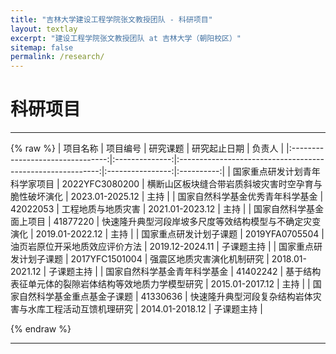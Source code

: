 ```yaml
---
title: "吉林大学建设工程学院张文教授团队 - 科研项目"
layout: textlay
excerpt: "建设工程学院张文教授团队 at 吉林大学（朝阳校区）"
sitemap: false
permalink: /research/
---
```


# 科研项目
---
{% raw %}
|             项目名称             |    项目编号    |                          研究课题                          |   研究起止日期   |   负责人   |
|:--------------------------------:|:--------------:|:----------------------------------------------------------:|:----------------:|:----------:|
|  国家重点研发计划青年科学家项目  | 2022YFC3080200 |    横断山区板块缝合带岩质斜坡灾害时空孕育与脆性破坏演化    |  2023.01-2025.12 |    主持    |
| 国家自然科学基金优秀青年科学基金 |    42022053    |                     工程地质与地质灾害                     |  2021.01-2023.12 |    主持    |
|      国家自然科学基金面上项目    |    41877220    |   快速隆升典型河段岸坡多尺度等效结构模型与不确定灾变演化   |  2019.01-2022.12 |    主持    |
|      国家重点研发计划子课题      | 2019YFA0705504 |               油页岩原位开采地质效应评价方法               |  2019.12-2024.11 | 子课题主持 |
|      国家重点研发计划子课题      | 2017YFC1501004 |                 强震区地质灾害演化机制研究                 |  2018.01-2021.12 | 子课题主持 |
|   国家自然科学基金青年科学基金   |    41402242    |    基于结构表征单元体的裂隙岩体结构等效地质力学模型研究    |  2015.01-2017.12 |    主持    |
|  国家自然科学基金重点基金子课题  |    41330636    | 快速隆升典型河段复杂结构岩体灾害与水库工程活动互馈机理研究 |  2014.01-2018.12 | 子课题主持 |

{% endraw %}

---

